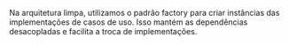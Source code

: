 Na arquitetura limpa, utilizamos o padrão factory para criar instâncias das
implementações de casos de uso. Isso mantém as dependências desacopladas e
facilita a troca de implementações.

